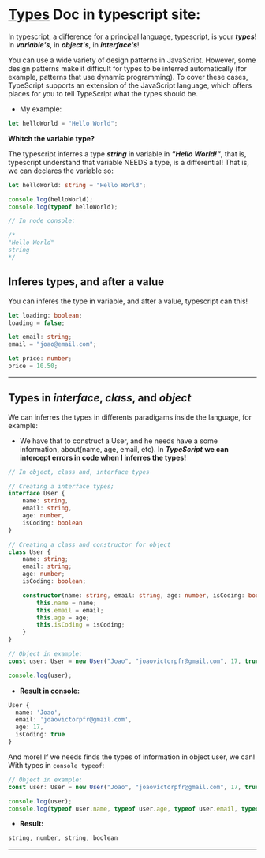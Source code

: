 # [Types](https://www.typescriptlang.org/docs/handbook/typescript-in-5-minutes.html#defining-types) Doc in typescript site:

In typescript, a difference for a principal language, typescript, is your ***types***! In ***variable's***, in ***object's***, in ***interface's***!

You can use a wide variety of design patterns in JavaScript. However, some design patterns make it difficult for types to be inferred automatically (for example, patterns that use dynamic programming). To cover these cases, TypeScript supports an extension of the JavaScript language, which offers places for you to tell TypeScript what the types should be.

- My example:

```ts
let helloWorld = "Hello World";
```

**Whitch the variable type?**

The typescript inferres a type ***string*** in variable in ***"Hello World!"***, that is, typescript understand that variable NEEDS a type, is a differential! That is, we can declares the variable so:

```ts
let helloWorld: string = "Hello World";

console.log(helloWorld);
console.log(typeof helloWorld);

// In node console:

/*
"Hello World"
string
*/
```

## Inferes types, and after a value

You can inferes the type in variable, and after a value, typescript can this!

```ts
let loading: boolean;
loading = false;

let email: string;
email = "joao@email.com";

let price: number;
price = 10.50;
```

---

## Types in ***interface***, ***class***, and ***object***

We can inferres the types in differents paradigams inside the language, for example:

- We have that to construct a User, and he needs have a some information, about(name, age, email, etc). In ***TypeScript*** **we can intercept errors in code when I inferres the types!**

```ts
// In object, class and, interface types

// Creating a interface types;
interface User {
    name: string,
    email: string,
    age: number,
    isCoding: boolean
}

// Creating a class and constructor for object
class User {
    name: string;
    email: string;
    age: number;
    isCoding: boolean;

    constructor(name: string, email: string, age: number, isCoding: boolean){
        this.name = name;
        this.email = email;
        this.age = age;
        this.isCoding = isCoding;
    }
}

// Object in example:
const user: User = new User("Joao", "joaovictorpfr@gmail.com", 17, true);

console.log(user);
```

- **Result in console:**

```ts
User {
  name: 'Joao',
  email: 'joaovictorpfr@gmail.com',
  age: 17,
  isCoding: true
}
```

And more! If we needs finds the types of information in object user, we can! With types in `console typeof`:

```ts
// Object in example:
const user: User = new User("Joao", "joaovictorpfr@gmail.com", 17, true);

console.log(user);
console.log(typeof user.name, typeof user.age, typeof user.email, typeof user.isCoding)
```

- **Result:**

```ts
string, number, string, boolean
```

---
